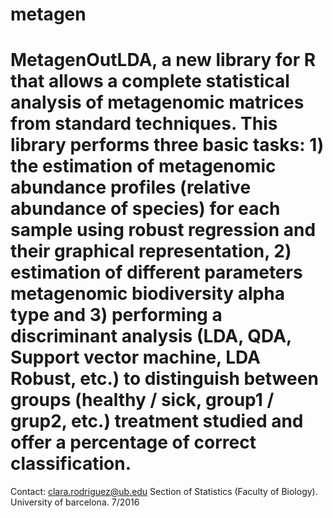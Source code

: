# metagen

# MetagenOutLDA, a new library for R that allows a complete statistical analysis of metagenomic matrices from standard techniques. This library performs three basic tasks: 1) the estimation of metagenomic abundance profiles (relative abundance of species) for each sample using robust regression and their graphical representation, 2) estimation of different parameters metagenomic biodiversity alpha type and 3) performing a discriminant analysis (LDA, QDA, Support vector machine, LDA Robust, etc.) to distinguish between groups (healthy / sick, group1 / grup2, etc.) treatment studied and offer a percentage of correct classification. 

Contact: clara.rodriguez@ub.edu Section of Statistics (Faculty of Biology). University of barcelona. 7/2016
